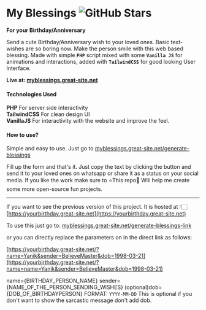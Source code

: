 # My Blessings ![GitHub Stars](https://img.shields.io/github/stars/yanikkumar/myblessings?style=social)

**For your Birthday/Anniversary**

Send a cute Birthday/Anniversary wish to your loved ones. Basic text-wishes are so boring now. Make the person smile with this web based blessing. Made with simple **`PHP`** script mixed with some **`Vanilla JS`** for animations and interactions, added with **`TailwindCSS`** for good looking User Interface.

**Live at: [myblessings.great-site.net](https://myblessings.great-site.net/)**

#### Technologies Used

**PHP** For server side interactivity <br/>
**TailwindCSS** For clean design UI <br/>
**VanillaJS** For interactivity with the website and improve the feel. <br/>

#### How to use?

Simple and easy to use.
Just go to [myblessings.great-site.net/generate-blessings](https://myblessings.great-site.net/generate-blessings)

Fill up the form and that's it. Just copy the text by clicking the button and send it to your loved ones on whatsapp or share it as a status on your social media.
If you like the work make sure to ⭐This repo🤩 Will help me create some more open-source fun projects.

---

If you want to see the previous version of this project. It is hosted at 👇🏻
[https://yourbirthday.great-site.net](https://yourbirthday.great-site.net)

To use this just go to: [myblessings.great-site.net/generate-blessings-link](https://myblessings.great-site.net/generate-blessings-link)

or you can directly replace the parameters on in the direct link as follows:

[https://yourbirthday.great-site.net/?name=Yanik&sender=BelieveMaster&dob=1998-03-21](https://yourbirthday.great-site.net/?name=name=Yanik&sender=BelieveMaster&dob=1998-03-21)

name={BIRTHDAY_PERSON_NAME}
sender={NAME_OF_THE_PERSON_SENDING_WISHES}
(optional)dob={DOB_OF_BIRTHDAYPERSON} FORMAT: `YYYY-MM-DD` This is optional if you don't want to show the sarcastic message don't add dob.
